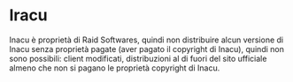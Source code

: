 # Iracu

Inacu è proprietà di Raid Softwares, quindi non distribuire alcun versione di Inacu senza proprietà pagate (aver pagato il copyright di Inacu), quindi non sono possibili: client modificati, distribuzioni al di fuori del sito ufficiale almeno che non si pagano le proprietà copyright di Inacu.
